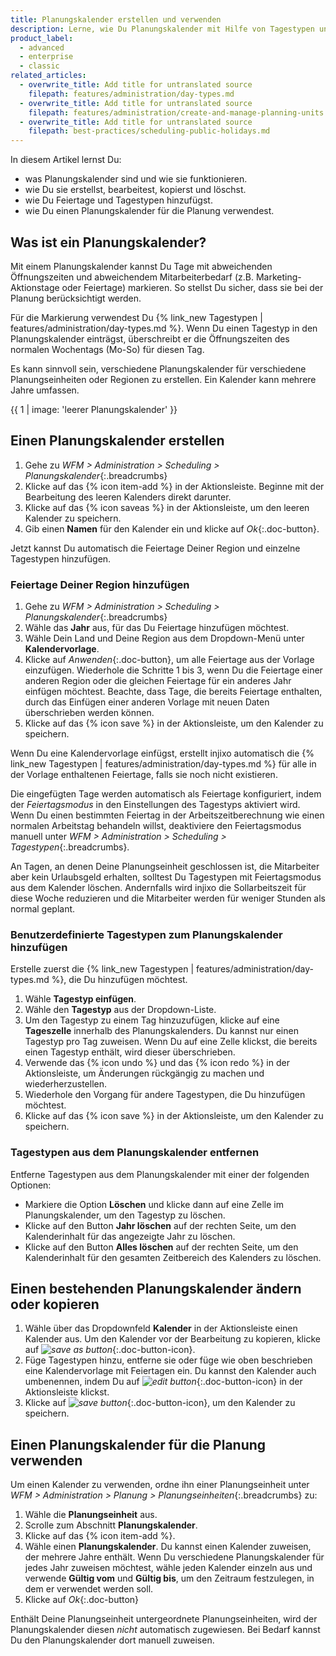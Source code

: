 ```yaml
---
title: Planungskalender erstellen und verwenden
description: Lerne, wie Du Planungskalender mit Hilfe von Tagestypen und Kalendervorlagen einrichtest.
product_label:
  - advanced
  - enterprise
  - classic
related_articles:
  - overwrite_title: Add title for untranslated source
    filepath: features/administration/day-types.md
  - overwrite_title: Add title for untranslated source
    filepath: features/administration/create-and-manage-planning-units.md
  - overwrite_title: Add title for untranslated source
    filepath: best-practices/scheduling-public-holidays.md
---
```


In diesem Artikel lernst Du:

- was Planungskalender sind und wie sie funktionieren.
- wie Du sie erstellst, bearbeitest, kopierst und löschst.
- wie Du Feiertage und Tagestypen hinzufügst.
- wie Du einen Planungskalender für die Planung verwendest.

## Was ist ein Planungskalender?

Mit einem Planungskalender kannst Du Tage mit abweichenden Öffnungszeiten und abweichendem Mitarbeiterbedarf (z.B. Marketing-Aktionstage oder Feiertage) markieren. So stellst Du sicher, dass sie bei der Planung berücksichtigt werden.

Für die Markierung verwendest Du {% link_new Tagestypen | features/administration/day-types.md %}. Wenn Du einen Tagestyp in den Planungskalender einträgst, überschreibt er die Öffnungszeiten des normalen Wochentags (Mo-So) für diesen Tag.

Es kann sinnvoll sein, verschiedene Planungskalender für verschiedene Planungseinheiten oder Regionen zu erstellen. Ein Kalender kann mehrere Jahre umfassen.

{{ 1 | image: 'leerer Planungskalender' }}

## Einen Planungskalender erstellen

1. Gehe zu _WFM > Administration > Scheduling > Planungskalender_{:.breadcrumbs}
2. Klicke auf das {% icon item-add %} in der Aktionsleiste. Beginne mit der Bearbeitung des leeren Kalenders direkt darunter.
3. Klicke auf das {% icon saveas %} in der Aktionsleiste, um den leeren Kalender zu speichern.
4. Gib einen **Namen** für den Kalender ein und klicke auf _Ok_{:.doc-button}.

Jetzt kannst Du automatisch die Feiertage Deiner Region und einzelne Tagestypen hinzufügen.

### Feiertage Deiner Region hinzufügen

1. Gehe zu _WFM > Administration > Scheduling > Planungskalender_{:.breadcrumbs}
2. Wähle das **Jahr** aus, für das Du Feiertage hinzufügen möchtest.
3. Wähle Dein Land und Deine Region aus dem Dropdown-Menü unter **Kalendervorlage**.
4. Klicke auf _Anwenden_{:.doc-button}, um alle Feiertage aus der Vorlage einzufügen. Wiederhole die Schritte 1 bis 3, wenn Du die Feiertage einer anderen Region oder die gleichen Feiertage für ein anderes Jahr einfügen möchtest. Beachte, dass Tage, die bereits Feiertage enthalten, durch das Einfügen einer anderen Vorlage mit neuen Daten überschrieben werden können.
5. Klicke auf das {% icon save %} in der Aktionsleiste, um den Kalender zu speichern.

Wenn Du eine Kalendervorlage einfügst, erstellt injixo automatisch die {% link_new Tagestypen | features/administration/day-types.md %} für alle in der Vorlage enthaltenen Feiertage, falls sie noch nicht existieren.

Die eingefügten Tage werden automatisch als Feiertage konfiguriert, indem der _Feiertagsmodus_ in den Einstellungen des Tagestyps aktiviert wird. Wenn Du einen bestimmten Feiertag in der Arbeitszeitberechnung wie einen normalen Arbeitstag behandeln willst, deaktiviere den Feiertagsmodus manuell unter _WFM > Administration > Scheduling > Tagestypen_{:.breadcrumbs}.

An Tagen, an denen Deine Planungseinheit geschlossen ist, die Mitarbeiter aber kein Urlaubsgeld erhalten, solltest Du Tagestypen mit Feiertagsmodus aus dem Kalender löschen. Andernfalls wird injixo die Sollarbeitszeit für diese Woche reduzieren und die Mitarbeiter werden für weniger Stunden als normal geplant.

### Benutzerdefinierte Tagestypen zum Planungskalender hinzufügen

Erstelle zuerst die {% link_new Tagestypen | features/administration/day-types.md %}, die Du hinzufügen möchtest.

1. Wähle **Tagestyp einfügen**.
2. Wähle den **Tagestyp** aus der Dropdown-Liste.
3. Um den Tagestyp zu einem Tag hinzuzufügen, klicke auf eine **Tageszelle** innerhalb des Planungskalenders. Du kannst nur einen Tagestyp pro Tag zuweisen. Wenn Du auf eine Zelle klickst, die bereits einen Tagestyp enthält, wird dieser überschrieben.
4. Verwende das {% icon undo %} und das {% icon redo %} in der Aktionsleiste, um Änderungen rückgängig zu machen und wiederherzustellen.
5. Wiederhole den Vorgang für andere Tagestypen, die Du hinzufügen möchtest.
6. Klicke auf das {% icon save %} in der Aktionsleiste, um den Kalender zu speichern.

### Tagestypen aus dem Planungskalender entfernen

Entferne Tagestypen aus dem Planungskalender mit einer der folgenden Optionen:

- Markiere die Option **Löschen** und klicke dann auf eine Zelle im Planungskalender, um den Tagestyp zu löschen.
- Klicke auf den Button **Jahr löschen** auf der rechten Seite, um den Kalenderinhalt für das angezeigte Jahr zu löschen.
- Klicke auf den Button **Alles löschen** auf der rechten Seite, um den Kalenderinhalt für den gesamten Zeitbereich des Kalenders zu löschen.

## Einen bestehenden Planungskalender ändern oder kopieren

1. Wähle über das Dropdownfeld **Kalender** in der Aktionsleiste einen Kalender aus. Um den Kalender vor der Bearbeitung zu kopieren, klicke auf _![save as button](/assets/img/common/saveas.gif)_{:.doc-button-icon}.
2. Füge Tagestypen hinzu, entferne sie oder füge wie oben beschrieben eine Kalendervorlage mit Feiertagen ein. Du kannst den Kalender auch umbenennen, indem Du auf _![edit button](/assets/img/common/item-edit.gif)_{:.doc-button-icon} in der Aktionsleiste klickst.
3. Klicke auf _![save button](/assets/img/common/save.gif)_{:.doc-button-icon}, um den Kalender zu speichern.

## Einen Planungskalender für die Planung verwenden

Um einen Kalender zu verwenden, ordne ihn einer Planungseinheit unter _WFM > Administration > Planung > Planungseinheiten_{:.breadcrumbs} zu:

1. Wähle die **Planungseinheit** aus.
2. Scrolle zum Abschnitt **Planungskalender**.
3. Klicke auf das {% icon item-add %}.
4. Wähle einen **Planungskalender**. Du kannst einen Kalender zuweisen, der mehrere Jahre enthält. Wenn Du verschiedene Planungskalender für jedes Jahr zuweisen möchtest, wähle jeden Kalender einzeln aus und verwende **Gültig vom** und **Gültig bis**, um den Zeitraum festzulegen, in dem er verwendet werden soll.
5. Klicke auf _Ok_{:.doc-button}

Enthält Deine Planungseinheit untergeordnete Planungseinheiten, wird der Planungskalender diesen _nicht_ automatisch zugewiesen. Bei Bedarf kannst Du den Planungskalender dort manuell zuweisen.

